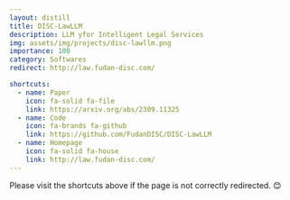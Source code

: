 ```yaml
---
layout: distill
title: DISC-LawLLM
description: LLM yfor Intelligent Legal Services
img: assets/img/projects/disc-lawllm.png
importance: 100
category: Softwares
redirect: http://law.fudan-disc.com/

shortcuts:
  - name: Paper
    icon: fa-solid fa-file
    link: https://arxiv.org/abs/2309.11325
  - name: Code
    icon: fa-brands fa-github
    link: https://github.com/FudanDISC/DISC-LawLLM
  - name: Homepage
    icon: fa-solid fa-house
    link: http://law.fudan-disc.com/
---
```


Please visit the shortcuts above if the page is not correctly redirected. 😊

